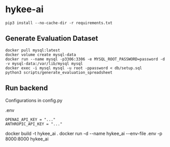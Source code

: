 # hykee-ai
```
pip3 install --no-cache-dir -r requirements.txt
```
## Generate Evaluation Dataset
```
docker pull mysql:latest
docker volume create mysql-data
docker run --name mysql -p3306:3306 -e MYSQL_ROOT_PASSWORD=password -d -v mysql-data:/var/lib/mysql mysql
docker exec -i mysql mysql -u root -ppassword < db/setup.sql
python3 scripts/generate_evaluation_spreadsheet
```

## Run backend
Configurations in config.py

.env
```
OPENAI_API_KEY = "..."
ANTHROPIC_API_KEY = "..."
```

docker build -t hykee_ai .
docker run -d --name hykee_ai --env-file .env -p 8000:8000 hykee_ai